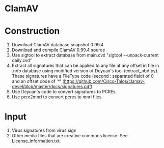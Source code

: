 # ClamAV

# Construction
1. Download ClamAV database snapshot 0.99.4
2. Download and compile ClamAV 0.99.4 source
3. Use sigtool to extract database from main.cvd "sigtool --unpack-current daily.cvd"
4. Extract all signatures that can be applied to any file at any offset in file in .ndb database using modified version of Deyuan's tool (extract_nbd.py). These signatures have a FileType code (second : separated field) of 0 and an offset code of '*' (https://github.com/Cisco-Talos/clamav-devel/blob/master/docs/signatures.pdf)
5. Use Deyuan's code to convert signatures to PCREs
6. Use pcre2mnrl to convert pcres to mnrl files.


# Input
1. Virus signatures from virus sign
2. Other media files that are creative commons license. See License_Information.txt.
